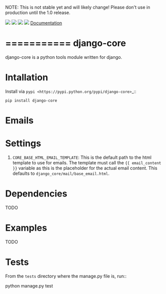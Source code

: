 NOTE: This is not stable yet and will likely change!  Please don't use in production until the 1.0 release.

[<img src="https://travis-ci.org/InfoAgeTech/django-core.png?branch=master">](http://travis-ci.org/InfoAgeTech/django-core)
[<img src="https://coveralls.io/repos/InfoAgeTech/django-core/badge.png">](https://coveralls.io/r/InfoAgeTech/django-core)
[<img src="https://badge.fury.io/py/django-core.png">](http://badge.fury.io/py/django-core)
[<img src="https://pypip.in/license/django-core/badge.png">](https://github.com/InfoAgeTech/django-core/blob/master/LICENSE)
[Documentation](http://django-core.readthedocs.org)

===========
django-core
===========
django-core is a python tools module written for django.

Intallation
===========
Install via `pypi <https://pypi.python.org/pypi/django-core>`_::

    pip install django-core

Emails
======


Settings
========
1. ``CORE_BASE_HTML_EMAIL_TEMPLATE``: This is the default path to the html template to use for emails.  The template must call the ``{{ email_content }}`` variable as this is the placeholder for the actual email content. This defaults to ``django_core/mail/base_email.html``.

Dependencies
============
TODO

Examples
========
TODO

Tests
=====
From the ``tests`` directory where the manage.py file is, run::

   python manage.py test
